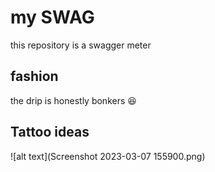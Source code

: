 # my SWAG

this repository is a swagger meter 

## fashion 

the drip is honestly bonkers 😆

## Tattoo ideas
![alt text](Screenshot 2023-03-07 155900.png)
